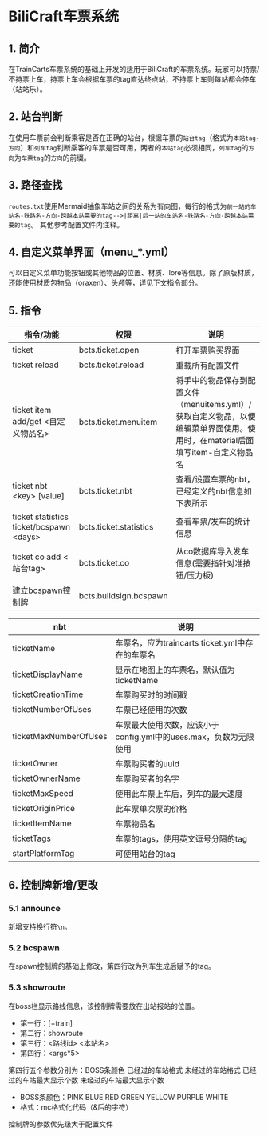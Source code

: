 # BiliCraft车票系统

## 1. 简介

在TrainCarts车票系统的基础上开发的适用于BiliCraft的车票系统。玩家可以持票/不持票上车，持票上车会根据车票的tag直达终点站，不持票上车则每站都会停车（站站乐）。

## 2. 站台判断
在使用车票前会判断乘客是否在正确的站台，根据车票的`站台tag`（格式为`本站tag-方向`）和`列车tag`判断乘客的车票是否可用，两者的`本站tag`必须相同，`列车tag`的`方向`为`车票tag`的`方向`的前缀。

## 3. 路径查找

`routes.txt`使用Mermaid抽象车站之间的关系为有向图，每行的格式为`前一站的车站名-铁路名-方向-跨越本站需要的tag-->|距离|后一站的车站名-铁路名-方向-跨越本站需要的tag`。
其他参考配置文件内注释。

## 4. 自定义菜单界面（menu_*.yml）

可以自定义菜单功能按钮或其他物品的位置、材质、lore等信息。除了原版材质，还能使用材质包物品（oraxen）、头颅等，详见下文指令部分。

## 5. 指令

| 指令/功能                                    | 权限                     | 说明                                                                           |
|------------------------------------------|------------------------|------------------------------------------------------------------------------|
| ticket                                   | bcts.ticket.open       | 打开车票购买界面                                                                     |
| ticket reload                            | bcts.ticket.reload     | 重载所有配置文件                                                                     |
| ticket item add/get <自定义物品名>             | bcts.ticket.menuitem   | 将手中的物品保存到配置文件（menuitems.yml）/获取自定义物品，以便编辑菜单界面使用。使用时，在material后面填写item-自定义物品名 |
| ticket nbt \<key> \[value]               | bcts.ticket.nbt        | 查看/设置车票的nbt，已经定义的nbt信息如下表所示                                                  |
| ticket statistics ticket/bcspawn \<days> | bcts.ticket.statistics | 查看车票/发车的统计信息                                                                 |
| ticket co add \<站台tag>                   | bcts.ticket.co         | 从co数据库导入发车信息(需要指针对准按钮/压力板)                                                   |
| 建立bcspawn控制牌                             | bcts.buildsign.bcspawn |                                                                              |

| nbt                   | 说明                                        |
|-----------------------|-------------------------------------------|
| ticketName            | 车票名，应为traincarts ticket.yml中存在的车票名        |
| ticketDisplayName     | 显示在地图上的车票名，默认值为ticketName                 |
| ticketCreationTime    | 车票购买时的时间戳                                 |
| ticketNumberOfUses    | 车票已经使用的次数                                 |
| ticketMaxNumberOfUses | 车票最大使用次数，应该小于config.yml中的uses.max，负数为无限使用 |
| ticketOwner           | 车票购买者的uuid                                |
| ticketOwnerName       | 车票购买者的名字                                  |
| ticketMaxSpeed        | 使用此车票上车后，列车的最大速度                          |
| ticketOriginPrice     | 此车票单次票的价格                                 |
| ticketItemName        | 车票物品名                                     |
| ticketTags            | 车票的tags，使用英文逗号分隔的tag                      |
| startPlatformTag      | 可使用站台的tag                                 |

## 6. 控制牌新增/更改
### 5.1 announce
新增支持换行符`\n`。
### 5.2 bcspawn
在spawn控制牌的基础上修改，第四行改为列车生成后赋予的tag。
### 5.3 showroute
在boss栏显示路线信息，该控制牌需要放在出站报站的位置。
- 第一行：[+train]
- 第二行：showroute
- 第三行：\<路线id> \<本站名>
- 第四行：\<args*5>

第四行五个参数分别为：BOSS条颜色 已经过的车站格式 未经过的车站格式 已经过的车站最大显示个数 未经过的车站最大显示个数
- BOSS条颜色：PINK BLUE RED GREEN YELLOW PURPLE WHITE
- 格式：mc格式化代码（&后的字符）

控制牌的参数优先级大于配置文件

